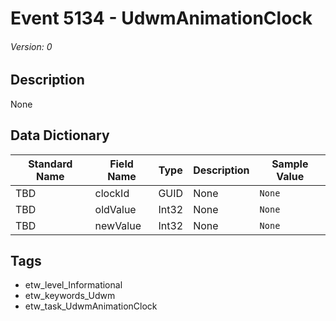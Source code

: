 # Event 5134 - UdwmAnimationClock
###### Version: 0

## Description
None

## Data Dictionary
|Standard Name|Field Name|Type|Description|Sample Value|
|---|---|---|---|---|
|TBD|clockId|GUID|None|`None`|
|TBD|oldValue|Int32|None|`None`|
|TBD|newValue|Int32|None|`None`|

## Tags
* etw_level_Informational
* etw_keywords_Udwm
* etw_task_UdwmAnimationClock